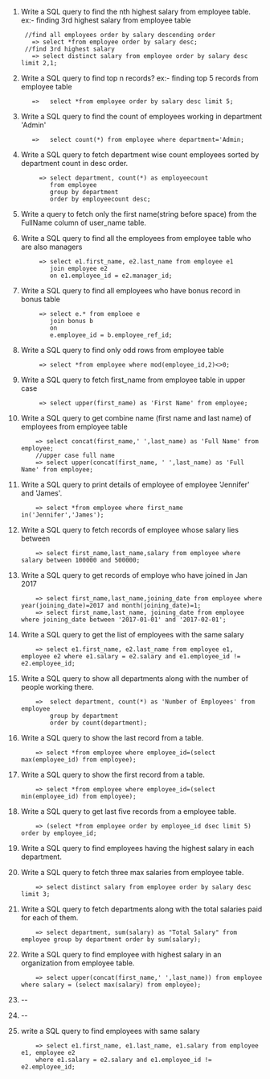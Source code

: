 1. Write a SQL query to find the nth highest salary from employee table.
    ex:- finding 3rd highest salary from employee table
    
        //find all employees order by salary descending order
          => select *from employee order by salary desc;
        //find 3rd highest salary 
          => select distinct salary from employee order by salary desc limit 2,1;
          
2. Write a SQL query to find top n records? 
    ex:- finding top 5 records from employee table
          
          =>   select *from employee order by salary desc limit 5;
          
3. Write a SQL query to find the count of employees working in department 'Admin'
    
          =>   select count(*) from employee where department='Admin;
          
4. Write a SQL query to fetch department wise count employees sorted by department count in desc order.
          
            => select department, count(*) as employeecount
               from employee
               group by department
               order by employeecount desc;

5. Write a query to fetch only the first name(string before space) from the FullName column of user_name table.

6. Write a SQL query to find all the employees from employee table who are also managers

            => select e1.first_name, e2.last_name from employee e1
               join employee e2
               on e1.employee_id = e2.manager_id; 
               
7. Write a SQL query to find all employees who have bonus record in bonus table 
    
            => select e.* from emploee e 
               join bonus b
               on 
               e.employee_id = b.employee_ref_id;
               
8. Write a SQL query to find only odd rows from employee table

            => select *from employee where mod(employee_id,2)<>0;  
            
9. Write a SQL query to fetch first_name from employee table in upper case            
          
            => select upper(first_name) as 'First Name' from employee;
            

10. Write a SQL query to get combine name (first name and last name) of employees from employee table 

            => select concat(first_name,' ',last_name) as 'Full Name' from employee;
            //upper case full name
            => select upper(concat(first_name, ' ',last_name) as 'Full Name' from employee;
            
11. Write a SQL query to print details of employee of employee 'Jennifer' and 'James'.  

            => select *from employee where first_name in('Jennifer','James');
            
12. Write a SQL query to fetch records of employee whose salary lies between

            => select first_name,last_name,salary from employee where salary between 100000 and 500000;
            
13. Write a SQL query to get records of employe who have joined in Jan 2017  

            => select first_name,last_name,joining_date from employee where year(joining_date)=2017 and month(joining_date)=1; 
            => select first_name,last_name, joining_date from employee where joining_date between '2017-01-01' and '2017-02-01';                  
            
14. Write a SQL query to get the list of employees with the same salary   

            => select e1.first_name, e2.last_name from employee e1, employee e2 where e1.salary = e2.salary and e1.employee_id != e2.employee_id;
            
15. Write a SQL query to show all departments along with the number of people working there. 

            =>  select department, count(*) as 'Number of Employees' from employee 
                group by department
                order by count(department); 
                
16. Write a SQL query to show the last record from a table.

            => select *from employee where employee_id=(select max(employee_id) from employee);  
            
17. Write a SQL query to show the first record from a table.
            
            => select *from employee where employee_id=(select min(employee_id) from employee);
            
18. Write a SQL query to get last five records from a employee table.

            => (select *from employee order by employee_id dsec limit 5) order by employee_id;
            
19. Write a SQL query to find employees having the highest salary in each department.      
20. Write a SQL query to fetch three max salaries from employee table.

            => select distinct salary from employee order by salary desc limit 3; 
            
21. Write a SQL query to fetch departments along with the total salaries paid for each of them.

            => select department, sum(salary) as "Total Salary" from employee group by department order by sum(salary);
            
22. Write a SQL query to find employee with highest salary in an organization from employee table.

            => select upper(concat(first_name,' ',last_name)) from employee where salary = (select max(salary) from employee);
            
23. --
24. --
25. write a SQL query to find employees with same salary

            => select e1.first_name, e1.last_name, e1.salary from employee e1, employee e2
            where e1.salary = e2.salary and e1.employee_id != e2.employee_id;
                       

